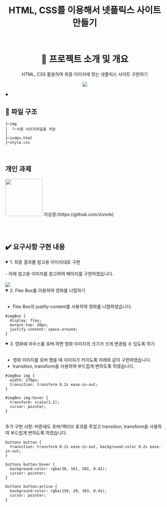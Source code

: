 <h1 align="middle">HTML, CSS를 이용해서 넷플릭스 사이트 만들기</h1>
</p><br>


<div align="center">
  
  <h1>📑 프로젝트 소개 및 개요</h1>

 <p align="middle">HTML, CSS 활용하여 최종 이미지에 맞는 넷플릭스 사이트 구현하기 </p>

 <img align="center" src="https://github.com/zivivle/Full_Stack/assets/123868471/46636583-f88a-4971-9f5c-e7adb56c98c6">

</div><br>

<details open>
<summary><h2>📂 파일 구조</h2></summary>
<div markdown="1">


```
├─img
│  └─사용 이미지파일들 저장
│  
├─index.html
├─style.css
```

</div>
</details>

<br>
<h2>개인 과제</h2>


 <img src="https://github.com/FrontEnd-Team3/movie-trailer-project/assets/123865139/663c4b42-dc55-4e95-8f02-c0424c1f92ec" width="118"> 
                                                지성경:(https://github.com/zivivle)                                                

<br><br>

<h2>✔️ 요구사항 구현 내용</h2>

<details open>
<summary> 1. 최종 결과물 참고용 이미지대로 구현</summary>
<div markdown="1">
  <br>
  - 아래 참고용 이미지를 참고하여 페이지를 구현하였습니다.
  <br>
  <br>
<img src="https://grm-project-template-bucket.s3.ap-northeast-2.amazonaws.com/lesson/les_muzda_1692020153094/2816d433c6dbf3a09b47a51221fc5bde1952da02e082ae2216f53fde344001e7.png" />

</div>
</details>
<details open>
<summary> 2. Flex Box를 이용하여 영화를 나열하기 </summary>
<div markdown="1">
<br>
  
  - Flex Box의 justify-content를 사용하여 영화를 나열하였습니다.
```  
#imgBox {
  display: flex;
  margin-top: 20px;
  justify-content: space-around;
}
```
    
</div>
</details>
<details open>
<summary> 3. 영화에 마우스를 호버 하면 영화 이미지의 크기가 크게 변경될 수 있도록 하기</summary>
<div markdown="1">
<br>
  
  - 영화 이미지를 호버 했을 때 이미지가 커지도록 아래와 같이 구현하였습니다.
  - transition, transform을 사용하여 부드럽게 변하도록 하였습니다.
```  
#imgBox img {
  width: 170px;
  transition: transform 0.2s ease-in-out;
}

#imgBox img:hover {
  transform: scale(1.2);
  cursor: pointer;
}
```
<br>
추가 구현 사항: 버튼에도 호버/액티브 효과를 주었고 transition, transform을 사용하여 부드럽게 변하도록 하였습니다.

```  
buttons button {
  transition: transform 0.2s ease-in-out, background-color 0.2s ease-in-out;
}

buttons button:hover {
  background-color: rgba(36, 161, 202, 0.41);
  cursor: pointer;
}

buttons button:active {
  background-color: rgba(159, 29, 103, 0.41);
  cursor: pointer;
}
```
</div>
</details>
